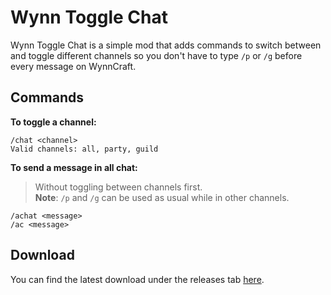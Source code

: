 # Wynn Toggle Chat

Wynn Toggle Chat is a simple mod that adds commands to switch between and toggle different channels so you don't have to type `/p` or `/g` before every message on WynnCraft.

## Commands

**To toggle a channel:**

```
/chat <channel>
Valid channels: all, party, guild
```

**To send a message in all chat:**
> Without toggling between channels first.
> <br>
> **Note**: `/p` and `/g` can be used as usual while in other channels.

```
/achat <message>
/ac <message>
```

## Download

You can find the latest download under the releases tab [here](https://github.com/jorddn/wynn-toggle-chat/releases).
